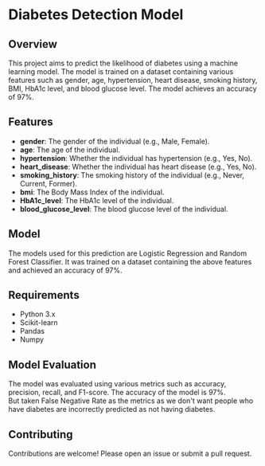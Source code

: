 # Diabetes Detection Model

## Overview
This project aims to predict the likelihood of diabetes using a machine learning model. The model is trained on a dataset containing various features such as gender, age, hypertension, heart disease, smoking history, BMI, HbA1c level, and blood glucose level. The model achieves an accuracy of 97%.

## Features
- **gender**: The gender of the individual (e.g., Male, Female).
- **age**: The age of the individual.
- **hypertension**: Whether the individual has hypertension (e.g., Yes, No).
- **heart_disease**: Whether the individual has heart disease (e.g., Yes, No).
- **smoking_history**: The smoking history of the individual (e.g., Never, Current, Former).
- **bmi**: The Body Mass Index of the individual.
- **HbA1c_level**: The HbA1c level of the individual.
- **blood_glucose_level**: The blood glucose level of the individual.

## Model
The models used for this prediction are Logistic Regression and Random Forest Classifier. It was trained on a dataset containing the above features and achieved an accuracy of 97%.

## Requirements
- Python 3.x
- Scikit-learn
- Pandas
- Numpy

## Model Evaluation
The model was evaluated using various metrics such as accuracy, precision, recall, and F1-score. The accuracy of the model is 97%.
<br>
But taken False Negative Rate as the metrics as we don't want people who have diabetes are incorrectly predicted as not having diabetes.

## Contributing
Contributions are welcome! Please open an issue or submit a pull request.
